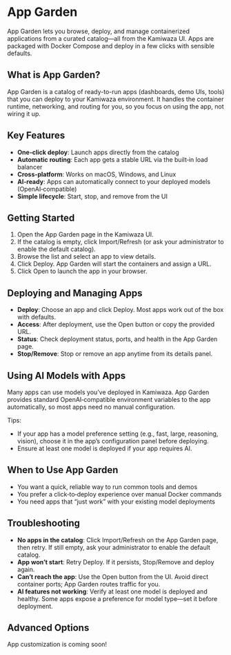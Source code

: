 # App Garden

App Garden lets you browse, deploy, and manage containerized applications from a curated catalog—all from the Kamiwaza UI. Apps are packaged with Docker Compose and deploy in a few clicks with sensible defaults.

## What is App Garden?

App Garden is a catalog of ready-to-run apps (dashboards, demo UIs, tools) that you can deploy to your Kamiwaza environment. It handles the container runtime, networking, and routing for you, so you focus on using the app, not wiring it up.

## Key Features

- **One‑click deploy**: Launch apps directly from the catalog
- **Automatic routing**: Each app gets a stable URL via the built‑in load balancer
- **Cross‑platform**: Works on macOS, Windows, and Linux
- **AI‑ready**: Apps can automatically connect to your deployed models (OpenAI‑compatible)
- **Simple lifecycle**: Start, stop, and remove from the UI

## Getting Started

1. Open the App Garden page in the Kamiwaza UI.
2. If the catalog is empty, click Import/Refresh (or ask your administrator to enable the default catalog).
3. Browse the list and select an app to view details.
4. Click Deploy. App Garden will start the containers and assign a URL.
5. Click Open to launch the app in your browser.

## Deploying and Managing Apps

- **Deploy**: Choose an app and click Deploy. Most apps work out of the box with defaults.
- **Access**: After deployment, use the Open button or copy the provided URL.
- **Status**: Check deployment status, ports, and health in the App Garden page.
- **Stop/Remove**: Stop or remove an app anytime from its details panel.

## Using AI Models with Apps

Many apps can use models you’ve deployed in Kamiwaza. App Garden provides standard OpenAI‑compatible environment variables to the app automatically, so most apps need no manual configuration.

Tips:
- If your app has a model preference setting (e.g., fast, large, reasoning, vision), choose it in the app’s configuration panel before deploying.
- Ensure at least one model is deployed if your app requires AI.

## When to Use App Garden

- You want a quick, reliable way to run common tools and demos
- You prefer a click‑to‑deploy experience over manual Docker commands
- You need apps that “just work” with your existing model deployments

## Troubleshooting

- **No apps in the catalog**: Click Import/Refresh on the App Garden page, then retry. If still empty, ask your administrator to enable the default catalog.
- **App won’t start**: Retry Deploy. If it persists, Stop/Remove and deploy again.
- **Can’t reach the app**: Use the Open button from the UI. Avoid direct container ports; App Garden routes traffic for you.
- **AI features not working**: Verify at least one model is deployed and healthy. Some apps expose a preference for model type—set it before deployment.

## Advanced Options

App customization is coming soon!